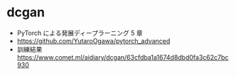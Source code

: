 # dcgan

- PyTorch による発展ディープラーニング 5 章
- https://github.com/YutaroOgawa/pytorch_advanced
- 訓練結果 https://www.comet.ml/aidiary/dcgan/63cfdba1a1674d8dbd0fa3c62c7bc930
